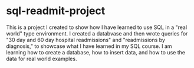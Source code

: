 # sql-readmit-project
This is a project I created to show how I have learned to use SQL in a "real world" type environment. I created a databvase and then wrote queries for "30 day and 60 day hospital readmissions" and "readmissions by diagnosis," to showcase what I have learned in my SQL course. I am learning how to create a database, how to insert data, and how to use the data for real world examples. 
